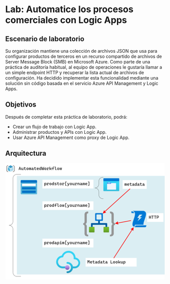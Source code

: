 # Lab: Automatice los procesos comerciales con Logic Apps

## Escenario de laboratorio

Su organización mantiene una colección de archivos JSON que usa para configurar productos de terceros en un recurso compartido de archivos de Server Message Block (SMB) en Microsoft Azure. Como parte de una práctica de auditoría habitual, al equipo de operaciones le gustaría llamar a un simple endpoint HTTP y recuperar la lista actual de archivos de configuración. Ha decidido implementar esta funcionalidad mediante una solución sin código basada en el servicio Azure API Management y Logic Apps.

## Objetivos

Después de completar esta práctica de laboratorio, podrá:

- Crear un flujo de trabajo con Logic App.
- Administrar productos y APIs con Logic App.
- Usar Azure API Management como proxy de Logic App.

## Arquitectura

[![img](https://github.com/BillyClassTime/Demos-Curso-Desarrollo-Azure-2021/raw/master/Mod09/images/Architecture.png)](https://github.com/BillyClassTime/Demos-Curso-Desarrollo-Azure-2021/blob/master/Mod09/images/Architecture.png)